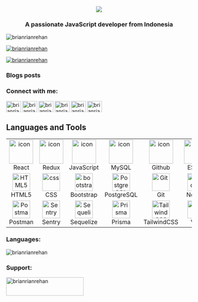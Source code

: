 <h1 align="center"><img src="https://readme-typing-svg.herokuapp.com?font=Fira+Code&size=25&pause=1000&color=F7E400&background=FFFFFF00&width=435&lines=Hi+%F0%9F%91%8B%2C+I'm+BRIAN+RIAN+REHAN"></h1>

<h3 align="center">A passionate JavaScript developer from Indonesia</h3>

<p align="left"> <img src="https://komarev.com/ghpvc/?username=brianrianrehan&label=Profile%20views&color=0e75b6&style=flat" alt="brianrianrehan" /> </p>

<p align="left"> <a href="https://github.com/ryo-ma/github-profile-trophy"><img src="https://github-profile-trophy.vercel.app/?username=brianrianrehan" alt="brianrianrehan" /></a> </p>

<p align="left"> <a href="https://twitter.com/brianrianrehan" target="blank"><img src="https://img.shields.io/twitter/follow/brianrianrehan?logo=twitter&style=for-the-badge" alt="brianrianrehan" /></a> </p>

### Blogs posts
<!-- BLOG-POST-LIST:START -->
<!-- BLOG-POST-LIST:END -->

<h3 align="left">Connect with me:</h3>
<p align="left">
<a href="https://twitter.com/brianrianrehan" target="blank"><img align="center" src="https://raw.githubusercontent.com/rahuldkjain/github-profile-readme-generator/master/src/images/icons/Social/twitter.svg" alt="brianrianrehan" height="30" width="40" /></a>
<a href="https://kaggle.com/brianrianrehan" target="blank"><img align="center" src="https://raw.githubusercontent.com/rahuldkjain/github-profile-readme-generator/master/src/images/icons/Social/kaggle.svg" alt="brianrianrehan" height="30" width="40" /></a>
<a href="https://fb.com/brianrianrehan" target="blank"><img align="center" src="https://raw.githubusercontent.com/rahuldkjain/github-profile-readme-generator/master/src/images/icons/Social/facebook.svg" alt="brianrianrehan" height="30" width="40" /></a>
<a href="https://instagram.com/brianrianrehan" target="blank"><img align="center" src="https://raw.githubusercontent.com/rahuldkjain/github-profile-readme-generator/master/src/images/icons/Social/instagram.svg" alt="brianrianrehan" height="30" width="40" /></a>
<a href="https://www.youtube.com/c/brianrianrehan" target="blank"><img align="center" src="https://raw.githubusercontent.com/rahuldkjain/github-profile-readme-generator/master/src/images/icons/Social/youtube.svg" alt="brianrianrehan" height="30" width="40" /></a>
<a href="/brianrianrehan.com" target="blank"><img align="center" src="https://raw.githubusercontent.com/rahuldkjain/github-profile-readme-generator/master/src/images/icons/Social/rss.svg" alt="brianrianrehan.com" height="30" width="40" /></a>
</p>

## Languages and Tools

<table align="center">
  <tr>
    <td align="center" width="96">
        <img src="https://techstack-generator.vercel.app/react-icon.svg" alt="icon" width="65" height="65" />
      <br>React
    </td>
    <td align="center" width="96">
        <img src="https://techstack-generator.vercel.app/redux-icon.svg" alt="icon" width="65" height="65" />
      <br>Redux
    </td>
    <td align="center" width="96">
        <img src="https://techstack-generator.vercel.app/js-icon.svg" alt="icon" width="65" height="65" />
      <br>JavaScript
    </td>
    <td align="center" width="96">
        <img src="https://techstack-generator.vercel.app/mysql-icon.svg" alt="icon" width="65" height="65" />
      <br>MySQL
    </td>
    <td align="center" width="96">
        <img src="https://techstack-generator.vercel.app/github-icon.svg" alt="icon" width="65" height="65" />
      <br>Github
    </td>
    <td align="center" width="96">
        <img src="https://techstack-generator.vercel.app/eslint-icon.svg" alt="icon" width="65" height="65" />
      <br>ESLint
    </td>
    <td align="center" width="96">
        <img src="https://techstack-generator.vercel.app/prettier-icon.svg" alt="icon" width="65" height="65" />
      <br>Prettier
    </td>
  </tr>
  <tr>
    <td align="center"  width="96">
        <img src="https://skillicons.dev/icons?i=html" width="48" height="48" alt="HTML5" />
      <br>HTML5
    </td>
    <td align="center" width="96">
        <img src="https://skillicons.dev/icons?i=css" width="48" height="48" alt="css" />
      <br>CSS
    </td>
    <td align="center"  width="96">
        <img src="https://skillicons.dev/icons?i=bootstrap" width="48" height="48" alt="bootstrap" />
      <br>Bootstrap
    </td>
    <td align="center" width="96">
        <img src="https://skillicons.dev/icons?i=postgresql" width="48" height="48" alt="PostgreSQL" />
      <br>PostgreSQL
    </td>
    <td align="center" width="96">
        <img src="https://skillicons.dev/icons?i=git" width="48" height="48" alt="Git" />
      <br>Git
    </td>
    <td align="center" width="96">
        <img src="https://skillicons.dev/icons?i=nodejs" width="48" height="48" alt="Nodejs" />
      <br>Nodejs
    </td>
    <td align="center" width="96">
        <img src="https://skillicons.dev/icons?i=php" width="48" height="48" alt="PHP" />
      <br>PHP
    </td>
 </tr>
 <tr>
    <td align="center" width="96">
        <img src="https://skillicons.dev/icons?i=postman" width="48" height="48" alt="Postman" />
      <br>Postman
    </td>
    <td align="center" width="96">
        <img src="https://skillicons.dev/icons?i=sentry" width="48" height="48" alt="Sentry" />
      <br>Sentry
    </td>
    <td align="center" width="96">
        <img src="https://skillicons.dev/icons?i=sequelize" width="48" height="48" alt="Sequelize" />
      <br>Sequelize
    </td>
    <td align="center" width="96">
        <img src="https://skillicons.dev/icons?i=prisma" width="48" height="48" alt="Prisma" />
      <br>Prisma
    </td>
    <td align="center" width="96">
        <img src="https://skillicons.dev/icons?i=tailwind" width="48" height="48" alt="TailwindCSS" />
      <br>TailwindCSS
    </td>
    <td align="center" width="96">
        <img src="https://skillicons.dev/icons?i=vite" width="48" height="48" alt="Vite" />
      <br>Vite
    </td>
    <td align="center" width="96">
        <img src="https://skillicons.dev/icons?i=express" width="48" height="48" alt="Express" />
      <br>Express
    </td>
 </tr>
</table>

<h3 align="left">Languages:</h3>
<p><img align="center" src="https://github-readme-stats.vercel.app/api/top-langs?username=brianrianrehan&show_icons=true&locale=en&layout=compact" alt="brianrianrehan" /></p>

<h3 align="left">Support:</h3>
<p><a href="https://www.buymeacoffee.com/brianrianrehan"> <img align="left" src="https://cdn.buymeacoffee.com/buttons/v2/default-yellow.png" height="50" width="210" alt="brianrianrehan" /></a></p><br><br>

<!-- <p>&nbsp;<img align="center" src="https://github-readme-stats.vercel.app/api?username=brianrianrehan&show_icons=true&locale=en" alt="brianrianrehan" /></p>

<p><img align="center" src="https://github-readme-streak-stats.herokuapp.com/?user=brianrianrehan&" alt="brianrianrehan" /></p> -->


